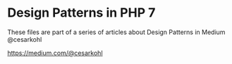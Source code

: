 # Design Patterns in PHP 7

These files are part of a series of articles about Design Patterns in Medium @cesarkohl

https://medium.com/@cesarkohl